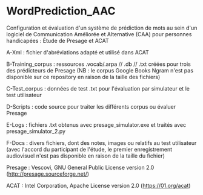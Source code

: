 # WordPrediction_AAC
Configuration et évaluation d'un système de prédiction de mots au sein d'un logiciel de Communication Améliorée et Alternative (CAA) pour personnes handicapées : Étude de Presage et ACAT

A-Xml : fichier d'abréviations adapté et utilisé dans ACAT

B-Training_corpus : ressources .vocab/.arpa // .db // .txt  créées pour trois des prédicteurs de Presage (NB : le corpus Google Books Ngram n'est pas disponible sur ce repository en raison de la taille des fichiers)

C-Test_corpus : données de test .txt pour l'évaluation par simulateur et le test utilisateur 

D-Scripts : code source pour traiter les différents corpus ou évaluer Presage

E-Logs : fichiers .txt obtenus avec presage_simulator.exe et traités avec presage_simulator_2.py

F-Docs : divers fichiers, dont des notes, images ou relatifs au test utilisateur (avec l'accord du participant de l'étude, le premier enregistrement audiovisuel n'est pas disponible en raison de la taille du fichier)


Presage : Vescovi, GNU General Public License version 2.0 (http://presage.sourceforge.net/)

ACAT : Intel Corporation, Apache License version 2.0 (https://01.org/acat)
